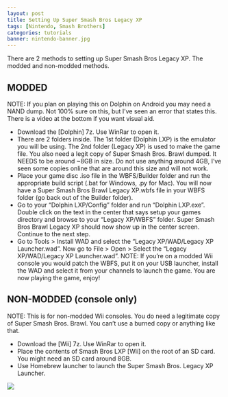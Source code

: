 ```yaml
---
layout: post
title: Setting Up Super Smash Bros Legacy XP
tags: [Nintendo, Smash Brothers]
categories: tutorials
banner: nintendo-banner.jpg
---
```


There are 2 methods to setting up Super Smash Bros Legacy XP. The modded and non-modded methods.

## MODDED

NOTE: If you plan on playing this on Dolphin on Android you may need a NAND dump. Not 100% sure on this, but I’ve seen an error that states this.
There is a video at the bottom if you want visual aid.

- Download the [Dolphin] 7z. Use WinRar to open it.
- There are 2 folders inside. The 1st folder (Dolphin LXP) is the emulator you will be using. The 2nd folder (Legacy XP) is used to make the game file. You also need a legit copy of Super Smash Bros. Brawl dumped. It NEEDS to be around ~8GB in size. Do not use anything around 4GB, I’ve seen some copies online that are around this size and will not work.
- Place your game disc .iso file in the WBFS/Builder folder and run the appropriate build script (.bat for Windows, .py for Mac). You will now have a Super Smash Bros Brawl Legacy XP.wbfs file in your WBFS folder (go back out of the Builder folder).
- Go to your “Dolphin LXP/Config” folder and run “Dolphin LXP.exe”. Double click on the text in the center that says setup your games directory and browse to your “Legacy XP/WBFS” folder. Super Smash Bros Brawl Legacy XP should now show up in the center screen. Continue to the next step.
- Go to Tools > Install WAD and select the “Legacy XP/WAD/Legacy XP Launcher.wad”. Now go to File > Open > Select the “Legacy XP/WAD/Legacy XP Launcher.wad”. NOTE: If you’re on a modded Wii console you would patch the WBFS, put it on your USB launcher, install the WAD and select it from your channels to launch the game. You are now playing the game, enjoy!

## NON-MODDED (console only)

NOTE: This is for non-modded Wii consoles. You do need a legitimate copy of Super Smash Bros. Brawl. You can’t use a burned copy or anything like that.

- Download the [Wii] 7z. Use WinRar to open it.
- Place the contents of Smash Bros LXP [Wii] on the root of an SD card. You might need an SD card around 8GB.
- Use Homebrew launcher to launch the Super Smash Bros. Legacy XP Launcher.

<div class='video'>
<a href='https://www.youtube.com/watch?v=VQlyry4a6vA' title='Click here to watch the video!' target='_BLANK'><i class="svg-icon youtube"></i><div class="play"></div><img src="https://img.youtube.com/vi/VQlyry4a6vA/0.jpg" /></a>
</div>
